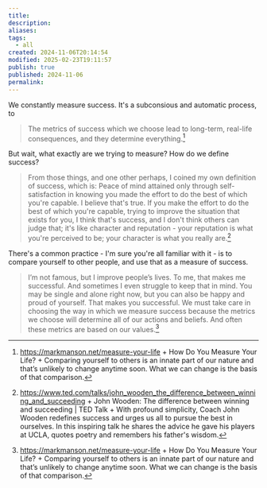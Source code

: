 ```yaml
---
title: 
description: 
aliases: 
tags:
  - all
created: 2024-11-06T20:14:54
modified: 2025-02-23T19:11:57
publish: true
published: 2024-11-06
permalink: 
---
```



We constantly measure success. It's a subconsious and automatic process, to 



> The metrics of success which we choose lead to long-term, real-life consequences, and they determine everything.[^2]

But wait, what exactly are we trying to measure? How do we define success?

> From those things, and one other perhaps, I coined my own definition of success, which is: Peace of mind attained only through self-satisfaction in knowing you made the effort to do the best of which you're capable. I believe that's true. If you make the effort to do the best of which you're capable, trying to improve the situation that exists for you, I think that's success, and I don't think others can judge that; it's like character and reputation - your reputation is what you're perceived to be; your character is what you really are.[^1]


There's a common practice - I'm sure you're all familiar with it - is to compare yourself to other people, and use that as a measure of success.



> I’m not famous, but I improve people’s lives. To me, that makes me successful. And sometimes I even struggle to keep that in mind. You may be single and alone right now, but you can also be happy and proud of yourself. That makes you successful. We must take care in choosing the way in which we measure success because the metrics we choose will determine all of our actions and beliefs. And often these metrics are based on our values.[^2]


[^1]: https://www.ted.com/talks/john_wooden_the_difference_between_winning_and_succeeding + John Wooden: The difference between winning and succeeding | TED Talk + With profound simplicity, Coach John Wooden redefines success and urges us all to pursue the best in ourselves. In this inspiring talk he shares the advice he gave his players at UCLA, quotes poetry and remembers his father's wisdom.

[^2]: https://markmanson.net/measure-your-life + How Do You Measure Your Life? + Comparing yourself to others is an innate part of our nature and that’s unlikely to change anytime soon. What we can change is the basis of that comparison.
